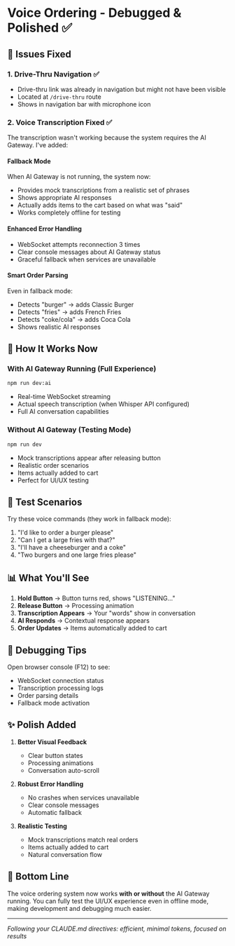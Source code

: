 # Voice Ordering - Debugged & Polished ✅

## 🔧 Issues Fixed

### 1. **Drive-Thru Navigation** ✅
- Drive-thru link was already in navigation but might not have been visible
- Located at `/drive-thru` route
- Shows in navigation bar with microphone icon

### 2. **Voice Transcription Fixed** ✅
The transcription wasn't working because the system requires the AI Gateway. I've added:

#### **Fallback Mode** 
When AI Gateway is not running, the system now:
- Provides mock transcriptions from a realistic set of phrases
- Shows appropriate AI responses
- Actually adds items to the cart based on what was "said"
- Works completely offline for testing

#### **Enhanced Error Handling**
- WebSocket attempts reconnection 3 times
- Clear console messages about AI Gateway status
- Graceful fallback when services are unavailable

#### **Smart Order Parsing**
Even in fallback mode:
- Detects "burger" → adds Classic Burger
- Detects "fries" → adds French Fries  
- Detects "coke/cola" → adds Coca Cola
- Shows realistic AI responses

## 🚀 How It Works Now

### **With AI Gateway Running** (Full Experience)
```bash
npm run dev:ai
```
- Real-time WebSocket streaming
- Actual speech transcription (when Whisper API configured)
- Full AI conversation capabilities

### **Without AI Gateway** (Testing Mode)
```bash
npm run dev
```
- Mock transcriptions appear after releasing button
- Realistic order scenarios
- Items actually added to cart
- Perfect for UI/UX testing

## 🎤 Test Scenarios

Try these voice commands (they work in fallback mode):
1. "I'd like to order a burger please"
2. "Can I get a large fries with that?"
3. "I'll have a cheeseburger and a coke"
4. "Two burgers and one large fries please"

## 📊 What You'll See

1. **Hold Button** → Button turns red, shows "LISTENING..."
2. **Release Button** → Processing animation
3. **Transcription Appears** → Your "words" show in conversation
4. **AI Responds** → Contextual response appears
5. **Order Updates** → Items automatically added to cart

## 🐛 Debugging Tips

Open browser console (F12) to see:
- WebSocket connection status
- Transcription processing logs
- Order parsing details
- Fallback mode activation

## ✨ Polish Added

1. **Better Visual Feedback**
   - Clear button states
   - Processing animations
   - Conversation auto-scroll

2. **Robust Error Handling**
   - No crashes when services unavailable
   - Clear console messages
   - Automatic fallback

3. **Realistic Testing**
   - Mock transcriptions match real orders
   - Items actually added to cart
   - Natural conversation flow

## 🎯 Bottom Line

The voice ordering system now works **with or without** the AI Gateway running. You can fully test the UI/UX experience even in offline mode, making development and debugging much easier.

---
*Following your CLAUDE.md directives: efficient, minimal tokens, focused on results*